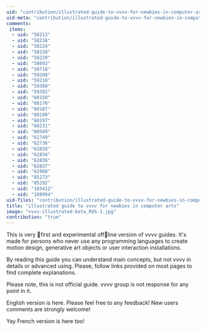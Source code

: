 ```yaml
---
uid: "contribution/illustrated-guide-to-vvvv-for-newbies-in-computer-arts"
uid-meta: "contribution/illustrated-guide-to-vvvv-for-newbies-in-computer-arts-meta"
comments: 
 items: 
  - uid: "58213"
  - uid: "58216"
  - uid: "58224"
  - uid: "58228"
  - uid: "58229"
  - uid: "58693"
  - uid: "58718"
  - uid: "59208"
  - uid: "59210"
  - uid: "59360"
  - uid: "59382"
  - uid: "60150"
  - uid: "60170"
  - uid: "60187"
  - uid: "60190"
  - uid: "60197"
  - uid: "60231"
  - uid: "60569"
  - uid: "61749"
  - uid: "62736"
  - uid: "62828"
  - uid: "62834"
  - uid: "62836"
  - uid: "62837"
  - uid: "62960"
  - uid: "85273"
  - uid: "85292"
  - uid: "185412"
  - uid: "188994"
uid-files: "contribution/illustrated-guide-to-vvvv-for-newbies-in-computer-arts-files"
title: "illustrated guide to vvvv for newbies in computer arts"
image: "vvvv-illustrated-beta_RUS-1.jpg"
contribution: "true"
---
```


This is very first and experimental offline version of vvvv guides.
It's made for persons who never use any programming languages to create motion design, generative art objects or user interaction installations.

By reading this guide you can understand main concepts, but not vvvv in details or advanced using. Please, follow links provided on most pages to find complete explanations.

Please note, this is not official guide. 
vvvv group is not response for any point in it.

English version is here.
Please feel free to any feedback! 
New users comments are strongly welcome!

Yay French version is here too!